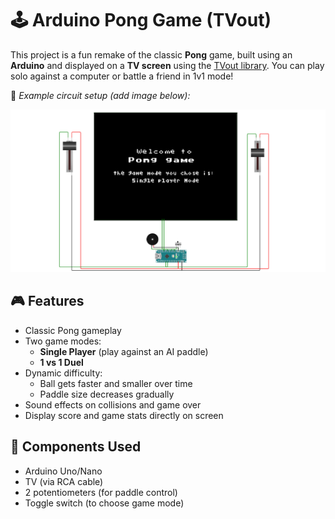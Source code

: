 # 🕹️ Arduino Pong Game (TVout)

This project is a fun remake of the classic **Pong** game, built using an **Arduino** and displayed on a **TV screen** using the [TVout library](https://code.google.com/archive/p/arduino-tvout/). You can play solo against a computer or battle a friend in 1v1 mode!

📸 *Example circuit setup (add image below):*

![Game Components Setup](./images/components.png)

## 🎮 Features

- Classic Pong gameplay
- Two game modes:
  - **Single Player** (play against an AI paddle)
  - **1 vs 1 Duel**
- Dynamic difficulty:
  - Ball gets faster and smaller over time
  - Paddle size decreases gradually
- Sound effects on collisions and game over
- Display score and game stats directly on screen

## 🧩 Components Used

- Arduino Uno/Nano
- TV (via RCA cable)
- 2 potentiometers (for paddle control)
- Toggle switch (to choose game mode)

